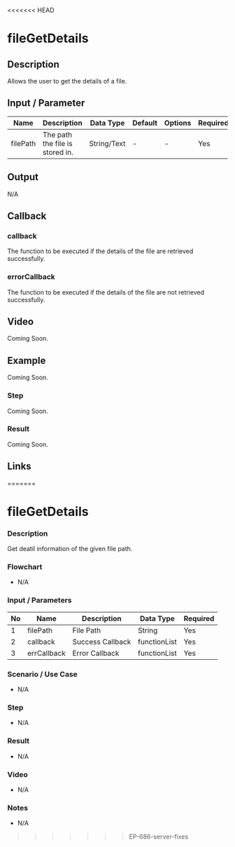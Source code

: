 <<<<<<< HEAD
# fileGetDetails

## Description

Allows the user to get the details of a file.

## Input / Parameter

| Name | Description | Data Type | Default | Options | Required |
| ------ | ------ | ------ | ------ | ------ | ------ |
| filePath | The path the file is stored in. | String/Text | - | - | Yes |

## Output

N/A

## Callback

### callback

The function to be executed if the details of the file are retrieved successfully.

### errorCallback

The function to be executed if the details of the file are not retrieved successfully.

## Video

Coming Soon.

## Example

Coming Soon.

### Step

Coming Soon.
    
### Result

Coming Soon.

## Links
=======

# fileGetDetails

### Description

Get deatil information of the given file path.

### Flowchart

- N/A

### Input / Parameters

| No | Name | Description | Data Type | Required |
| ------ | ------ | ------ |------ | ------ |
| 1 | filePath | File Path | String | Yes | 
| 2 | callback | Success Callback | functionList | Yes | 
| 3 | errCallback | Error Callback | functionList | Yes | 

### Scenario / Use Case

- N/A

### Step

- N/A

### Result

- N/A

### Video

- N/A

### Notes

- N/A
>>>>>>> EP-686-server-fixes
